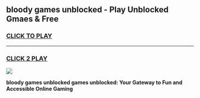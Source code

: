 
## bloody games unblocked - Play Unblocked Gmaes & Free
<h3>
<a href="https://news.freeplayer.one?title=bloody_games_unblocked&ref=23F">CLICK TO PLAY</a></h3>
<hr>

<h3>
<a href="https://news.freeplayer.one?title=bloody_games_unblocked&ref=23F">CLICK 2 PLAY</a>
  
</h3>

<a href="https://news.freeplayer.one?title=bloody_games_unblocked&ref=23F/"><img src="https://clearcache.store/games.png"></a>


**bloody games unblocked games unblocked: Your Gateway to Fun and Accessible Online Gaming**
